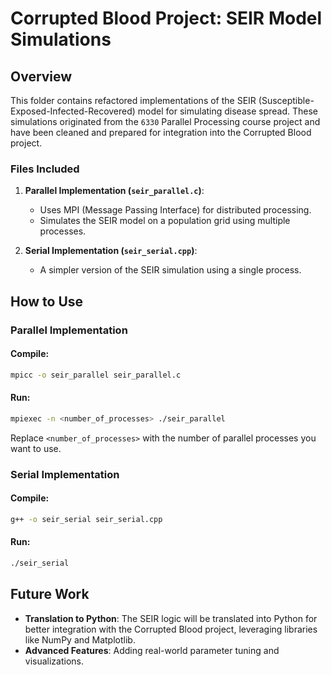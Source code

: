 # Corrupted Blood Project: SEIR Model Simulations

## Overview
This folder contains refactored implementations of the SEIR (Susceptible-Exposed-Infected-Recovered) model for simulating disease spread. These simulations originated from the `6330` Parallel Processing course project and have been cleaned and prepared for integration into the Corrupted Blood project.

### Files Included
1. **Parallel Implementation (`seir_parallel.c`)**:
   - Uses MPI (Message Passing Interface) for distributed processing.
   - Simulates the SEIR model on a population grid using multiple processes.

2. **Serial Implementation (`seir_serial.cpp`)**:
   - A simpler version of the SEIR simulation using a single process.

## How to Use
### Parallel Implementation
#### Compile:
```bash
mpicc -o seir_parallel seir_parallel.c
```

#### Run:
```bash
mpiexec -n <number_of_processes> ./seir_parallel
```
Replace `<number_of_processes>` with the number of parallel processes you want to use.

### Serial Implementation
#### Compile:
```bash
g++ -o seir_serial seir_serial.cpp
```

#### Run:
```bash
./seir_serial
```

## Future Work
- **Translation to Python**: The SEIR logic will be translated into Python for better integration with the Corrupted Blood project, leveraging libraries like NumPy and Matplotlib.
- **Advanced Features**: Adding real-world parameter tuning and visualizations.
